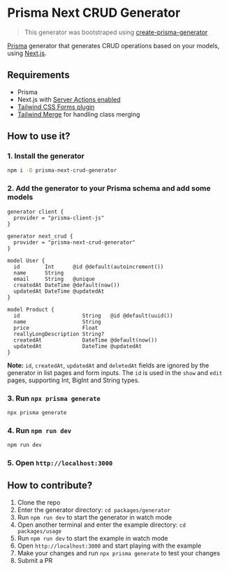 # Prisma Next CRUD Generator

> This generator was bootstraped using [create-prisma-generator](https://github.com/YassinEldeeb/create-prisma-generator)

[Prisma](https://www.prisma.io/) generator that generates CRUD operations based on your models, using [Next.js](https://nextjs.org/).

## Requirements

- Prisma
- Next.js with [Server Actions enabled](https://nextjs.org/docs/app/api-reference/next-config-js/serverActions#enabling-server-actions-v13)
- [Tailwind CSS Forms plugin](https://github.com/tailwindlabs/tailwindcss-forms)
- [Tailwind Merge](https://github.com/dcastil/tailwind-merge) for handling class merging

## How to use it?

### 1. Install the generator

```sh
npm i -D prisma-next-crud-generator
```

### 2. Add the generator to your Prisma schema and add some models

```prisma
generator client {
  provider = "prisma-client-js"
}

generator next_crud {
  provider = "prisma-next-crud-generator"
}

model User {
  id        Int      @id @default(autoincrement())
  name      String
  email     String   @unique
  createdAt DateTime @default(now())
  updatedAt DateTime @updatedAt
}

model Product {
  id                    String   @id @default(uuid())
  name                  String
  price                 Float
  reallyLongDescription String?
  createdAt             DateTime @default(now())
  updatedAt             DateTime @updatedAt
}
```
**Note:** `id`, `createdAt`, `updatedAt` and `deletedAt` fields are ignored by the generator in list pages and form inputs. The `id` is used in the `show` and `edit` pages, supporting Int, BigInt and String types.

### 3. Run `npx prisma generate`

```sh
npx prisma generate
```

### 4. Run `npm run dev`

```sh
npm run dev
```

### 5. Open `http://localhost:3000`

## How to contribute?

1. Clone the repo
2. Enter the generator directory: `cd packages/generator`
3. Run `npm run dev` to start the generator in watch mode
4. Open another terminal and enter the example directory: `cd packages/usage`
5. Run `npm run dev` to start the example in watch mode
6. Open `http://localhost:3000` and start playing with the example
7. Make your changes and run `npx prisma generate` to test your changes
8. Submit a PR